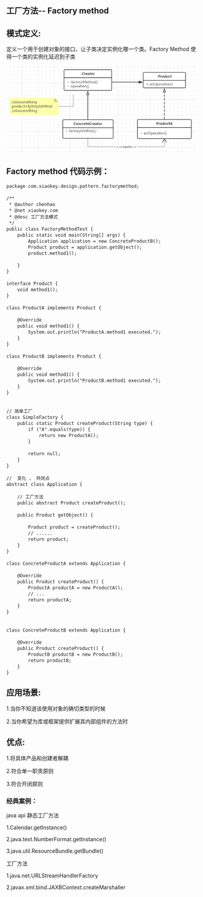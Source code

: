 ## 工厂方法-- Factory method
## 模式定义:
定义一个用于创建对象的接口，让子类决定实例化哪一个类。Factory Method 使得一个类的实例化延迟到子类

![alt text](./image/factoryMethod.png "Factory method")

## Factory method 代码示例：
```
package com.xiaokey.design.pattern.factorymethod;

/**
 * @author chenhao
 * @net xiaokey.com
 * @desc 工厂方法模式
 */
public class FactoryMethodTest {
    public static void main(String[] args) {
        Application application = new ConcreteProductB();
        Product product = application.getObject();
        product.method1();

    }
}

interface Product {
    void method1();
}

class ProductA implements Product {

    @Override
    public void method1() {
        System.out.println("ProductA.method1 executed.");
    }
}

class ProductB implements Product {

    @Override
    public void method1() {
        System.out.println("ProductB.method1 executed.");
    }
}


// 简单工厂
class SimpleFactory {
    public static Product createProduct(String type) {
        if ("A".equals(type)) {
            return new ProductA();
        }

        return null;
    }
}

//  变化 ， 共同点
abstract class Application {

    // 工厂方法
    public abstract Product createProduct();

    public Product getObject() {

        Product product = createProduct();
        // ......
        return product;
    }
}

class ConcreteProductA extends Application {

    @Override
    public Product createProduct() {
        ProductA productA = new ProductA();
        // ...
        return productA;
    }
}


class ConcreteProductB extends Application {

    @Override
    public Product createProduct() {
        ProductB productB = new ProductB();
        return productB;
    }
}
```


## 应用场景:
1.当你不知道该使用对象的确切类型的时候

2.当你希望为库或框架提供扩展其内部组件的方法时


## 优点:
1.将具体产品和创建者解耦

2.符合单一职责原则

3.符合开闭原则


### 经典案例：
java api 静态工厂方法

1.Calendar.getInstance()

2.java.text.NumberFormat.getInstance()

3.java.util.ResourceBundle.getBundle() 

工厂方法

1.java.net.URLStreamHandlerFactory

2.javax.xml.bind.JAXBContext.createMarshaller